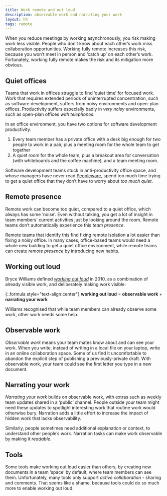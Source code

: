 ```yaml
---
title: Work remote and out loud
description: observable work and narrating your work
layout: hh
tags: remote
---
```


When you reduce meetings by working asynchronously, you risk making work less visible.
People who don’t know about each other’s work miss collaboration opportunities.
Working fully remote increases this risk,
because you won’t meet in person and ‘catch up’ on each other’s work.
Fortunately, working fully remote makes the risk and its mitigation more obvious.

## Quiet offices

Teams that work in offices struggle to find ‘quiet time’ for focused work.
Work that requires extended periods of uninterrupted concentration,
such as software development, suffers from noisy environments and open-plan offices.
Productivity suffers especially badly in _very noisy_ environments,
such as open-plan offices _with telephones_.

In an office environment, you have two options for software development productivity.

1. Every team member has a private office with a desk big enough for two people to work in a pair, plus a meeting room for the whole team to get together
2. A quiet room for the whole team, plus a breakout area for conversation (with whiteboards and the coffee machine), and a team meeting room.

Software development teams stuck in anti-productivity office space,
and whose managers have never read
[Peopleware](https://en.wikipedia.org/wiki/Peopleware:_Productive_Projects_and_Teams),
spend too much time trying to get a quiet office that they don’t have to worry about _too much quiet_.

## Remote presence

Remote work can become too quiet, compared to a quiet office, which always has some ‘noise’.
Even without talking, 
you get a lot of insight in team members’ current activities just by looking around the room.
Remote teams don’t automatically experience this _team presence_.

Remote teams that identify this find fixing remote isolation a lot easier than fixing a noisy office.
In many cases, office-based teams would need a whole new building to get a quiet office environment,
while remote teams can create _remote presence_ by introducing new habits.

## Working out loud

Bryce Williams defined
_[working out loud](https://thebryceswrite.com/2010/11/29/when-will-we-work-out-loud-soon/)_
in 2010, as a combination of already visible work, and deliberately making work visible:

{:.formula style="text-align:center"}
**working out loud** = **observable work** + **narrating your work**

Williams recognised that while team members can already observe some work,
other work needs some help.

## Observable work

_Observable work_ means your team mates know about and can see your work.
When you write, instead of writing in a local file on your laptop, write in an online collaboration space.
Some of us find it uncomfortable to abandon the explicit step of publishing a previously-private draft.
With observable work, your team could see the first letter you type in a new document.

## Narrating your work

_Narrating your work_ builds on observable work,
with extras such as weekly team updates shared in a ‘public’ channel.
People outside your team might need these updates to spotlight interesting work
that routine work would otherwise bury.
Narration adds a little effort to increase the impact of hidden work that lacks observability.

Similarly, people sometimes need additional explanation or context, to understand other people’s work.
Narration tasks can make work observable by making it _readable_.

## Tools

Some tools make working out loud easier than others,
by creating new documents in a team ‘space’ by default, where team members can see them.
Unfortunately, many tools only support _active collaboration_ - sharing and comments.
That seems like a shame, because tools could do so much more to enable working out loud.
